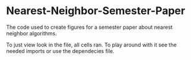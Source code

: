 # Nearest-Neighbor-Semester-Paper

The code used to create figures for a semester paper about nearest neighbor algorithms.

To just view look in the file, all cells ran. To play around with it see the needed imports or use the dependecies file. 
